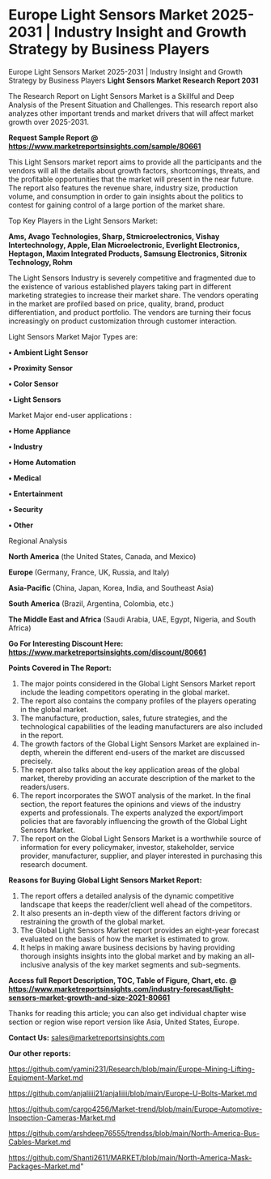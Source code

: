 # Europe Light Sensors Market 2025-2031 | Industry Insight and Growth Strategy by Business Players
 Europe Light Sensors Market 2025-2031 | Industry Insight and Growth Strategy by Business Players
<strong>Light Sensors Market Research Report 2031</strong>

The Research Report on Light Sensors Market is a Skillful and Deep Analysis of the Present Situation and Challenges. This research report also analyzes other important trends and market drivers that will affect market growth over 2025-2031.

<strong>Request Sample Report @ <a href=https://www.marketreportsinsights.com/sample/80661>https://www.marketreportsinsights.com/sample/80661</a></strong>

This Light Sensors market report aims to provide all the participants and the vendors will all the details about growth factors, shortcomings, threats, and the profitable opportunities that the market will present in the near future. The report also features the revenue share, industry size, production volume, and consumption in order to gain insights about the politics to contest for gaining control of a large portion of the market share.

Top Key Players in the Light Sensors Market:

<strong>Ams, Avago Technologies, Sharp, Stmicroelectronics, Vishay Intertechnology, Apple, Elan Microelectronic, Everlight Electronics, Heptagon, Maxim Integrated Products, Samsung Electronics, Sitronix Technology, Rohm</strong>

The Light Sensors Industry is severely competitive and fragmented due to the existence of various established players taking part in different marketing strategies to increase their market share. The vendors operating in the market are profiled based on price, quality, brand, product differentiation, and product portfolio. The vendors are turning their focus increasingly on product customization through customer interaction.

Light Sensors Market Major Types are:

<strong>• Ambient Light Sensor

• Proximity Sensor

• Color Sensor

• Light Sensors</strong>

Market Major end-user applications :

<strong>• Home Appliance

• Industry

• Home Automation

• Medical

• Entertainment

• Security

• Other</strong>

Regional Analysis

</u><strong><b>North America</b></strong> (the United States, Canada, and Mexico)

<strong><b>Europe </b></strong>(Germany, France, UK, Russia, and Italy)

<strong><b>Asia-Pacific</b></strong> (China, Japan, Korea, India, and Southeast Asia)

<strong><b>South America</b></strong> (Brazil, Argentina, Colombia, etc.)

<strong><b>The Middle East and Africa</b></strong> (Saudi Arabia, UAE, Egypt, Nigeria, and South Africa)

<strong>Go For Interesting Discount Here: <a href=https://www.marketreportsinsights.com/discount/80661>https://www.marketreportsinsights.com/discount/80661</a></strong>

<strong>Points Covered in The Report:</strong>
<ol>
  <li>The major points considered in the Global Light Sensors Market report include the leading competitors operating in the global market.</li>
  <li>The report also contains the company profiles of the players operating in the global market.</li>
  <li>The manufacture, production, sales, future strategies, and the technological capabilities of the leading manufacturers are also included in the report.</li>
  <li>The growth factors of the Global Light Sensors Market are explained in-depth, wherein the different end-users of the market are discussed precisely.</li>
  <li>The report also talks about the key application areas of the global market, thereby providing an accurate description of the market to the readers/users.</li>
  <li>The report incorporates the SWOT analysis of the market. In the final section, the report features the opinions and views of the industry experts and professionals. The experts analyzed the export/import policies that are favorably influencing the growth of the Global Light Sensors Market.</li>
  <li>The report on the Global Light Sensors Market is a worthwhile source of information for every policymaker, investor, stakeholder, service provider, manufacturer, supplier, and player interested in purchasing this research document.</li>
</ol>
<strong>Reasons for Buying Global Light Sensors Market Report:</strong>

<ol>
  <li>The report offers a detailed analysis of the dynamic competitive landscape that keeps the reader/client well ahead of the competitors.</li>
  <li>It also presents an in-depth view of the different factors driving or restraining the growth of the global market.</li>
  <li>The Global Light Sensors Market report provides an eight-year forecast evaluated on the basis of how the market is estimated to grow.</li>
  <li>It helps in making aware business decisions by having providing thorough insights insights into the global market and by making an all-inclusive analysis of the key market segments and sub-segments.</li>
</ol>
<strong>Access full Report Description, TOC, Table of Figure, Chart, etc. @ <a href=https://www.marketreportsinsights.com/industry-forecast/light-sensors-market-growth-and-size-2021-80661>https://www.marketreportsinsights.com/industry-forecast/light-sensors-market-growth-and-size-2021-80661</a></strong>


Thanks for reading this article; you can also get individual chapter wise section or region wise report version like Asia, United States, Europe.

<strong>Contact Us:</strong>
sales@marketreportsinsights.com

<strong>Our other reports:</strong>

<a href=https://github.com/yamini231/Research/blob/main/Europe-Mining-Lifting-Equipment-Market.md>https://github.com/yamini231/Research/blob/main/Europe-Mining-Lifting-Equipment-Market.md</a>

<a href=https://github.com/anjaliiii21/anjaliiii/blob/main/Europe-U-Bolts-Market.md>https://github.com/anjaliiii21/anjaliiii/blob/main/Europe-U-Bolts-Market.md</a>

<a href=https://github.com/cargo4256/Market-trend/blob/main/Europe-Automotive-Inspection-Cameras-Market.md>https://github.com/cargo4256/Market-trend/blob/main/Europe-Automotive-Inspection-Cameras-Market.md</a>

<a href=https://github.com/arshdeep76555/trendss/blob/main/North-America-Bus-Cables-Market.md>https://github.com/arshdeep76555/trendss/blob/main/North-America-Bus-Cables-Market.md</a>

<a href=https://github.com/Shanti2611/MARKET/blob/main/North-America-Mask-Packages-Market.md>https://github.com/Shanti2611/MARKET/blob/main/North-America-Mask-Packages-Market.md</a>"
